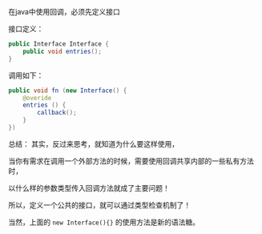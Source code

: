 在java中使用回调，必须先定义接口

接口定义：
``` java
public Interface Interface {
    public void entries();
}
```

调用如下：
``` java
public void fn (new Interface() {
    @overide
    entries () {
        callback();
    }
})
```

总结：
其实，反过来思考，就知道为什么要这样使用，

当你有需求在调用一个外部方法的时候，需要使用回调共享内部的一些私有方法时，

以什么样的参数类型传入回调方法就成了主要问题！

所以，定义一个公共的接口，就可以通过类型检查机制了！

当然，上面的 `new Interface(){}` 的使用方法是新的语法糖。



